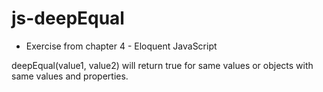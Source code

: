 # js-deepEqual

- Exercise from chapter 4 - Eloquent JavaScript

deepEqual(value1, value2) will return true for same values or objects with same values and properties.